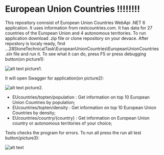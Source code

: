 # European Union Countries !!!!!!!!

   This repository connsist of European Union Countries WebApi .NET 6 application. It uses information from restcountries.com. It has data for 27 countries of the European Union and 4 autonomous territories. To run application download .zip file or clone repository on your devace. After repostory is localy ready, find 
...28StoneTechnicalTask\EuropeanUnionCountries\EuropeanUnionCountries.sln file and run it. To see what it can do, press F5 or press debugging button(on picture1):

![alt text](https://github.com/MDirvens/DataFiles/blob/main/Pictures/debuggingButton.png)
picture1.

It will open Swagger for application(on picture2):

![alt text](https://github.com/MDirvens/DataFiles/blob/main/Pictures/SwaggerEUCountries.png)
picture2.

- EUcountries/topten/population : Get information on top 10 European Union Countries by population;
- EUcountries/topten/density : Get information on top 10 European Union Countries by density;
- EUcountries/country/{country} : Get information on European Union country or autonomous territories of your choice;

Tests checks the program for errors. To run all press the run all test button(picture3):

![alt text](https://github.com/MDirvens/DataFiles/blob/main/Pictures/TestButton.png)
